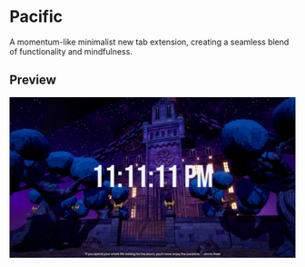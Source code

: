 # Pacific
A momentum-like minimalist new tab extension, creating a seamless blend of functionality and mindfulness.

## Preview

![Preview](https://github.com/prabesh09/Pacific/blob/main/images/preview.png?raw=true)
